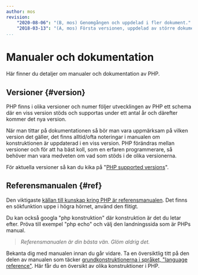 ```yaml
---
author: mos
revision:
    "2020-08-06": "(B, mos) Genomgången och uppdelad i fler dokument."
    "2018-03-13": "(A, mos) Första versionen, uppdelad av större dokument."
...
```

Manualer och dokumentation
=======================

Här finner du detaljer om manualer och dokumentation av PHP.

<!--more-->



Versioner {#version}
-----------------------

PHP finns i olika versioner och numer följer utvecklingen av PHP ett schema där en viss version stöds och supportas under ett antal år och därefter kommer det nya version.

När man tittar på dokumentationen så bör man vara uppmärksam på vilken version det gäller, det finns alltid/ofta noteringar i manualen om konstruktionen är uppdaterad i en viss version. PHP förändras mellan versioner och för att ha bäst koll, som en erfaren programmerare, så behöver man vara medveten om vad som stöds i de olika versionerna.

För aktuella versioner så kan du kika på "[PHP supported versions](https://www.php.net/supported-versions.php)".



Referensmanualen {#ref}
-----------------------

Den viktigaste [källan till kunskap kring PHP är referensmanualen](http://php.net/manual/en/). Det finns en sökfunktion uppe i högra hörnet, använd den flitigt.

Du kan också googla "php konstruktion" där konstruktion är det du letar efter. Pröva till exempel "php echo" och välj den landningssida som är PHPs manual.

> *Referensmanualen är din bästa vän. Glöm aldrig det.*

Bekanta dig med manualen innan du går vidare. Ta en översiktlig titt på den delen av manualen som täcker [grundkonstruktionerna i språket, "language reference"](http://php.net/manual/en/langref.php). Här får du en översikt av olika konstruktioner i PHP.
